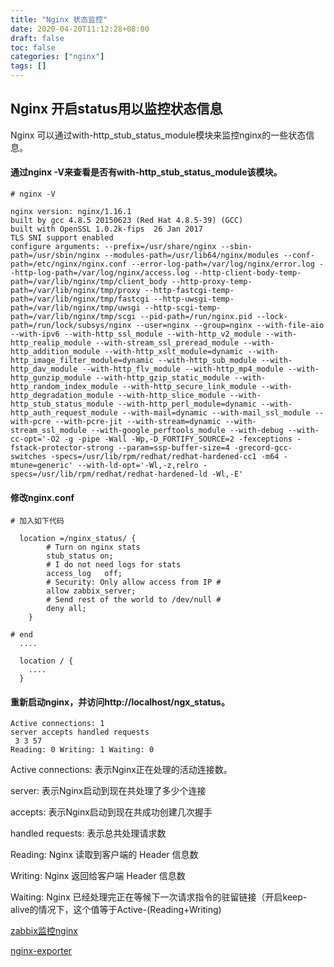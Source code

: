 ```yaml
---
title: "Nginx 状态监控"
date: 2020-04-20T11:12:28+08:00
draft: false
toc: false 
categories: ["nginx"]
tags: []
---
```


## Nginx 开启status用以监控状态信息

Nginx 可以通过with-http_stub_status_module模块来监控nginx的一些状态信息。

#### 通过nginx -V来查看是否有with-http_stub_status_module该模块。

```
# nginx -V

nginx version: nginx/1.16.1
built by gcc 4.8.5 20150623 (Red Hat 4.8.5-39) (GCC) 
built with OpenSSL 1.0.2k-fips  26 Jan 2017
TLS SNI support enabled
configure arguments: --prefix=/usr/share/nginx --sbin-path=/usr/sbin/nginx --modules-path=/usr/lib64/nginx/modules --conf-path=/etc/nginx/nginx.conf --error-log-path=/var/log/nginx/error.log --http-log-path=/var/log/nginx/access.log --http-client-body-temp-path=/var/lib/nginx/tmp/client_body --http-proxy-temp-path=/var/lib/nginx/tmp/proxy --http-fastcgi-temp-path=/var/lib/nginx/tmp/fastcgi --http-uwsgi-temp-path=/var/lib/nginx/tmp/uwsgi --http-scgi-temp-path=/var/lib/nginx/tmp/scgi --pid-path=/run/nginx.pid --lock-path=/run/lock/subsys/nginx --user=nginx --group=nginx --with-file-aio --with-ipv6 --with-http_ssl_module --with-http_v2_module --with-http_realip_module --with-stream_ssl_preread_module --with-http_addition_module --with-http_xslt_module=dynamic --with-http_image_filter_module=dynamic --with-http_sub_module --with-http_dav_module --with-http_flv_module --with-http_mp4_module --with-http_gunzip_module --with-http_gzip_static_module --with-http_random_index_module --with-http_secure_link_module --with-http_degradation_module --with-http_slice_module --with-http_stub_status_module --with-http_perl_module=dynamic --with-http_auth_request_module --with-mail=dynamic --with-mail_ssl_module --with-pcre --with-pcre-jit --with-stream=dynamic --with-stream_ssl_module --with-google_perftools_module --with-debug --with-cc-opt='-O2 -g -pipe -Wall -Wp,-D_FORTIFY_SOURCE=2 -fexceptions -fstack-protector-strong --param=ssp-buffer-size=4 -grecord-gcc-switches -specs=/usr/lib/rpm/redhat/redhat-hardened-cc1 -m64 -mtune=generic' --with-ld-opt='-Wl,-z,relro -specs=/usr/lib/rpm/redhat/redhat-hardened-ld -Wl,-E'

```

#### 修改nginx.conf 

```
# 加入如下代码

  location =/nginx_status/ {
        # Turn on nginx stats
        stub_status on;
        # I do not need logs for stats
        access_log   off;
        # Security: Only allow access from IP #
        allow zabbix_server;
        # Send rest of the world to /dev/null #
        deny all;
    }

# end 
  ....
  
  location / {
    ....
  }

```

#### 重新启动nginx，并访问http://localhost/ngx_status。

```
Active connections: 1 
server accepts handled requests
 3 3 57 
Reading: 0 Writing: 1 Waiting: 0 
```

Active connections:  表示Nginx正在处理的活动连接数。

server: 表示Nginx启动到现在共处理了多少个连接

accepts: 表示Nginx启动到现在共成功创建几次握手

handled requests: 表示总共处理请求数

Reading:  Nginx 读取到客户端的 Header 信息数

Writing: Nginx 返回给客户端 Header 信息数

Waiting: Nginx 已经处理完正在等候下一次请求指令的驻留链接（开启keep-alive的情况下，这个值等于Active-(Reading+Writing)


[zabbix监控nginx](https://github.com/vicendominguez/nginx-zabbix-template)

[nginx-exporter](https://github.com/hnlq715/nginx-vts-exporter)
